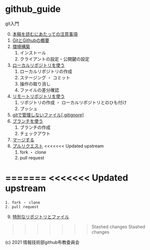 # github_guide

git入門

0. [本稿を読むにあたっての注意事項](./docs/00_important_points.md)
1. [GitとGithubの概要](./docs/01_welcome.md)
2. [環境構築](./docs/02_setup.md)
	1. インストール
	2. クライアントの設定・公開鍵の設定
3. [ローカルリポジトリを使う](./docs/03_local_repository.md)
	1. ローカルリポジトリの作成
	2. ステージング ・ コミット
	3. 操作の取り消し
	4. ファイルの差分確認
4. [リモートリポジトリを使う](./docs/04_remote_repository.md)
	1. リポジトリの作成 ・ ローカルリポジトリとのひも付け
	2. プッシュ
5. [gitで管理しないファイル[.gitignore]](./docs/05_gitignore.md)
6. [ブランチを使う](./docs/06_branch.md)
	1. ブランチの作成
	2. チェックアウト
6. [マージする](./docs/07_merge.md)
8. [プルリクエスト](./docs/08_pull_request.md)
<<<<<<< Updated upstream
	1. fork ・ clone
	2. pull request

=======
<<<<<<< Updated upstream
=======
	1. fork ・ clone
	2. pull request
9. [特別なリポジトリとファイル](./docs/)
>>>>>>> Stashed changes
>>>>>>> Stashed changes

<!--
8. プルリクエスト
9. special repositories
10. その他のgithubの機能
	1. github gists
	2. github actions
	3. Organization
	4. REST API
-->


(c) 2021 情報技術部github布教委員会
